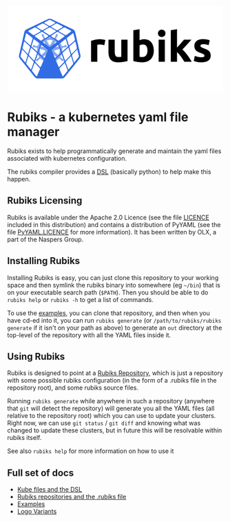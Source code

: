 <p align="center">
  <img src="docs/logos/rubiks-logo-horizontal.png" title="Rubiks Logo">
</p>

# Rubiks - a kubernetes yaml file manager

Rubiks exists to help programmatically generate and maintain the yaml files associated with kubernetes configuration.

The rubiks compiler provides a [DSL](docs/Kube%20files%20and%20the%20DSL.md) (basically python) to help make this happen.

## Rubiks Licensing

Rubiks is available under the Apache 2.0 Licence (see the file [LICENCE](LICENCE) included in this distribution) and contains a distribution of PyYAML (see the file [PyYAML.LICENCE](PyYAML.LICENCE) for more information). It has been written by OLX, a part of the Naspers Group.

## Installing Rubiks

Installing Rubiks is easy, you can just clone this repository to your working space and then symlink the rubiks binary into somewhere (eg `~/bin`) that is on your executable search path (`$PATH`). Then you should be able to do `rubiks help` or `rubiks -h` to get a list of commands.

To use the [examples](https://github.com/olx-global/rubiks-examples), you can clone that repository, and then when you have cd-ed into it, you can run `rubiks generate` (or `/path/to/rubiks/rubiks generate` if it isn't on your path as above) to generate an `out` directory at the top-level of the repository with all the YAML files inside it.

## Using Rubiks

Rubiks is designed to point at a [Rubiks Repository](docs/Rubiks%20repositories%20and%20the%20.rubiks%20file.md), which is just a repository with some possible rubiks configuration (in the form of a .rubiks file in the repository root), and some rubiks source files.

Running `rubiks generate` while anywhere in such a repository (anywhere that `git` will detect the repository) will generate you all the YAML files (all relative to the repository root) which you can use to update your clusters. Right now, we can use `git status` / `git diff` and knowing what was changed to update these clusters, but in future this will be resolvable within rubiks itself.

See also `rubiks help` for more information on how to use it

## Full set of docs

- [Kube files and the DSL](docs/Kube%20files%20and%20the%20DSL.md)
- [Rubiks repositories and the .rubiks file](docs/Rubiks%20repositories%20and%20the%20.rubiks%20file.md)
- [Examples](https://github.com/olx-global/rubiks-examples)
- [Logo Variants](docs/logos/logos.md)
